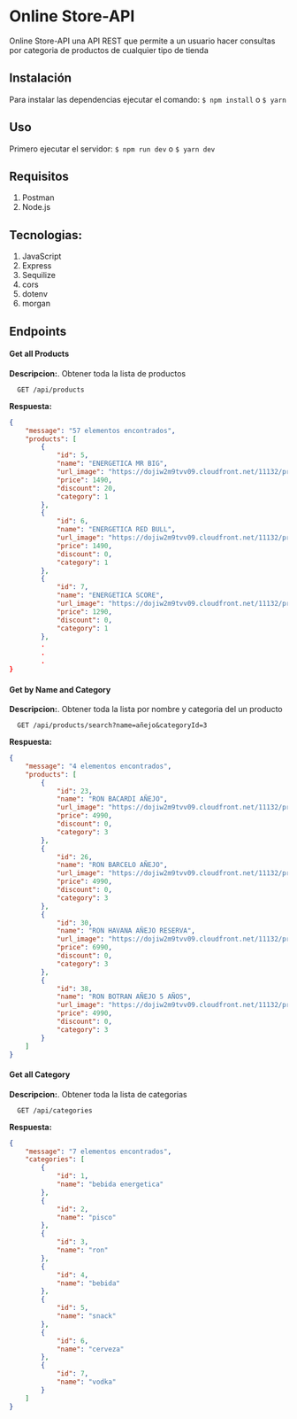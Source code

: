 # Online Store-API

Online Store-API una API REST que permite a un usuario hacer consultas por categoria de productos de cualquier tipo de tienda

## Instalación

Para instalar las dependencias ejecutar el comando: `$ npm install` o `$ yarn`

## Uso

Primero ejecutar el servidor: `$ npm run dev` o `$ yarn dev`

## Requisitos

1. Postman
2. Node.js

## Tecnologias:

1. JavaScript
2. Express
3. Sequilize
4. cors
5. dotenv
6. morgan

## Endpoints

#### Get all Products

**Descripcion:**. Obtener toda la lista de productos
```http
  GET /api/products
```
**Respuesta:**
```json
{
    "message": "57 elementos encontrados",
    "products": [
        {
            "id": 5,
            "name": "ENERGETICA MR BIG",
            "url_image": "https://dojiw2m9tvv09.cloudfront.net/11132/product/misterbig3308256.jpg",
            "price": 1490,
            "discount": 20,
            "category": 1
        },
        {
            "id": 6,
            "name": "ENERGETICA RED BULL",
            "url_image": "https://dojiw2m9tvv09.cloudfront.net/11132/product/redbull8381.jpg",
            "price": 1490,
            "discount": 0,
            "category": 1
        },
        {
            "id": 7,
            "name": "ENERGETICA SCORE",
            "url_image": "https://dojiw2m9tvv09.cloudfront.net/11132/product/logo7698.png",
            "price": 1290,
            "discount": 0,
            "category": 1
        },
        .
        .
        .
}
```

#### Get by Name and Category

**Descripcion:**. Obtener toda la lista por nombre y categoria del un producto
```http
  GET /api/products/search?name=añejo&categoryId=3
```

**Respuesta:**
```json
{
    "message": "4 elementos encontrados",
    "products": [
        {
            "id": 23,
            "name": "RON BACARDI AÑEJO",
            "url_image": "https://dojiw2m9tvv09.cloudfront.net/11132/product/bacardi9450.jpg",
            "price": 4990,
            "discount": 0,
            "category": 3
        },
        {
            "id": 26,
            "name": "RON BARCELO AÑEJO",
            "url_image": "https://dojiw2m9tvv09.cloudfront.net/11132/product/barceloanejo9553.jpg",
            "price": 4990,
            "discount": 0,
            "category": 3
        },
        {
            "id": 30,
            "name": "RON HAVANA AÑEJO RESERVA",
            "url_image": "https://dojiw2m9tvv09.cloudfront.net/11132/product/havanaan-ejo9750.jpg",
            "price": 6990,
            "discount": 0,
            "category": 3
        },
        {
            "id": 38,
            "name": "RON BOTRAN AÑEJO 5 AÑOS",
            "url_image": "https://dojiw2m9tvv09.cloudfront.net/11132/product/ronbotran9337.jpg",
            "price": 4990,
            "discount": 0,
            "category": 3
        }
    ]
}
```
#### Get all Category

**Descripcion:**. Obtener toda la lista de categorias
```http
  GET /api/categories
```

**Respuesta:**
```json
{
    "message": "7 elementos encontrados",
    "categories": [
        {
            "id": 1,
            "name": "bebida energetica"
        },
        {
            "id": 2,
            "name": "pisco"
        },
        {
            "id": 3,
            "name": "ron"
        },
        {
            "id": 4,
            "name": "bebida"
        },
        {
            "id": 5,
            "name": "snack"
        },
        {
            "id": 6,
            "name": "cerveza"
        },
        {
            "id": 7,
            "name": "vodka"
        }
    ]
}
```